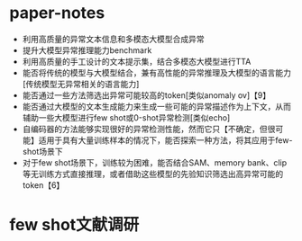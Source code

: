 # paper-notes
* 利用高质量的异常文本信息和多模态大模型合成异常
* 提升大模型异常推理能力benchmark
* 利用高质量的手工设计的文本提示集，结合多模态大模型进行TTA
* 能否将传统的模型与大模型结合，兼有高性能的异常推理及大模型的语言能力[传统模型无异常相关的语言能力]
* 能否通过一些方法筛选出异常可能较高的token[类似anomaly ov]【9】
* 能否通过大模型的文本生成能力来生成一些可能的异常描述作为上下文，从而辅助一些大模型进行few shot或0-shot异常检测[类似echo]
* 自编码器的方法能够实现很好的异常检测性能，然而它只【不确定，但很可能】适用于具有大量训练样本的情况下，能否探索一种方法，将其应用于few-shot场景下
* 对于few shot场景下，训练较为困难，能否结合SAM、memory bank、clip等无训练方式直接推理，或者借助这些模型的先验知识筛选出高异常可能的token【6】

# few shot文献调研

